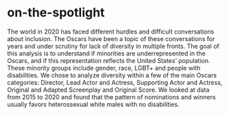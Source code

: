 # on-the-spotlight
The world in 2020 has faced different hurdles and difficult conversations about inclusion. The Oscars have been a topic of these conversations for years and under scrutiny for lack of diversity in multiple fronts.  The goal of this analysis is to understand if minorities are underrepresented in the Oscars, and if this representation reflects the United States’ population. These minority groups include gender, race, LGBT+ and people with disabilities.  We chose to analyze diversity within a few of the main Oscars categories: Director, Lead Actor and Actress, Supporting Actor and Actress, Original and Adapted Screenplay and Original Score. We looked at data from 2015 to 2020 and found that the pattern of nominations and winners usually favors heterossexual white males with no disabilities.
